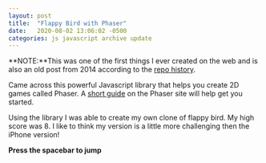 ```yaml
---
layout: post
title:  "Flappy Bird with Phaser"
date:   2020-08-02 13:06:02 -0500
categories: js javascript archive update
---
```


**NOTE:**This was one of the first things I ever created on the web and is also an old post from 2014 according to the [repo history](https://github.com/cartothemax/snakejs/tree/master).

Came across this powerful Javascript library that helps you create 2D games called Phaser. A [short guide](https://phaser.io/tutorials/making-your-first-phaser-game) on the Phaser site will help get you started.

Using the library I was able to create my own clone of flappy bird. My high score was 8. I like to think my version is a little more challenging then the iPhone version!

**Press the spacebar to jump**

<script type="text/javascript" src="../../../../../../phaser.min.js"></script>
<script type="text/javascript" src="../../../../../../flappybird.js"></script>
<div id="gameDiv"> </div>
